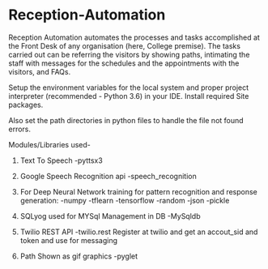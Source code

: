 # Reception-Automation
Reception Automation automates the processes and tasks accomplished at the Front Desk of any organisation (here, College premise). The tasks carried out can be referring the visitors by showing paths, intimating the staff with messages for the schedules and the appointments with the visitors, and FAQs.

Setup the environment variables for the local system and proper project interpreter (recommended - Python 3.6) in your IDE.
Install required Site packages.

Also set the path directories in python files to handle the file not found errors.

Modules/Libraries used-

1. Text To Speech
-pyttsx3 

2. Google Speech Recognition api
-speech_recognition

3. For Deep Neural Network training for pattern recognition and response generation:
-numpy
-tflearn
-tensorflow
-random
-json
-pickle

4. SQLyog used for MYSql Management in DB
-MySqldb

5. Twilio REST API
-twilio.rest
Register at twilio and get an accout_sid and token and use for messaging

6. Path Shown as gif graphics
-pyglet






